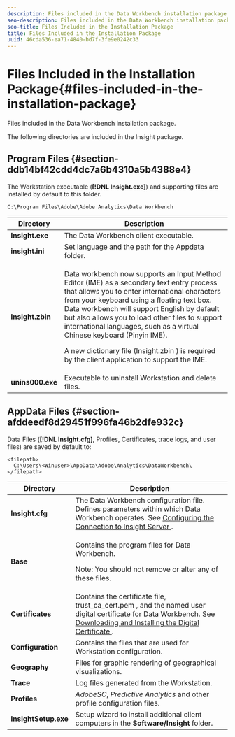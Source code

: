 ```yaml
---
description: Files included in the Data Workbench installation package.
seo-description: Files included in the Data Workbench installation package.
seo-title: Files Included in the Installation Package
title: Files Included in the Installation Package
uuid: 46cda536-ea71-4840-bd7f-3fe9e0242c33
---
```


# Files Included in the Installation Package{#files-included-in-the-installation-package}

Files included in the Data Workbench installation package.

The following directories are included in the Insight package.

## Program Files {#section-ddb14bf42cdd4dc7a6b4310a5b4388e4}

The Workstation executable (**[!DNL Insight.exe]**) and supporting files are installed by default to this folder.

```
C:\Program Files\Adobe\Adobe Analytics\Data Workbench
```

<table id="table_56BAC85184A04E7680FBB4B36DE73285"> 
 <thead> 
  <tr> 
   <th colname="col1" class="entry"> Directory </th> 
   <th colname="col2" class="entry"> Description </th> 
  </tr> 
 </thead>
 <tbody> 
  <tr> 
   <td colname="col1"> <b> <span class="filepath"> Insight.exe </span> </b> </td> 
   <td colname="col2"> The Data Workbench client executable. </td> 
  </tr> 
  <tr> 
   <td colname="col1"> <b> <span class="filepath"> insight.ini </span> </b> </td> 
   <td colname="col2"> Set language and the path for the <span class="filepath"> Appdata </span> folder. </td> 
  </tr> 
  <tr> 
   <td colname="col1"> <b> <span class="filepath"> Insight.zbin </span> </b> </td> 
   <td colname="col2"> <p>Data workbench now supports an Input Method Editor (IME) as a secondary text entry process that allows you to enter international characters from your keyboard using a floating text box. Data workbench will support English by default but also allows you to load other files to support international languages, such as a virtual Chinese keyboard (Pinyin IME). </p> <p>A new dictionary file <span class="filepath"> (Insight.zbin </span>) is required by the client application to support the IME. </p> </td> 
  </tr> 
  <tr> 
   <td colname="col1"> <b> <span class="filepath"> unins000.exe </span></b> </td> 
   <td colname="col2"> Executable to uninstall Workstation and delete files. </td> 
  </tr> 
 </tbody> 
</table>

## AppData Files {#section-afddeedf8d29451f996fa46b2dfe932c}

Data Files (**[!DNL Insight.cfg]**, Profiles, Certificates, trace logs, and user files) are saved by default to: 

```
<filepath>
  C:\Users\<Winuser>\AppData\Adobe\Analytics\DataWorkbench\ 
</filepath>
```

<table id="table_DBA4DBB54C57409C8EC116C686A08560"> 
 <thead> 
  <tr> 
   <th colname="col1" class="entry"> Directory </th> 
   <th colname="col2" class="entry"> Description </th> 
  </tr> 
 </thead>
 <tbody> 
  <tr> 
   <td colname="col1"> <b> <span class="filepath"> Insight.cfg </span> </b> </td> 
   <td colname="col2"> The Data Workbench configuration file. Defines parameters within which Data Workbench operates. See <a href="../../../home/c-install-insight/install-setup/c-conn-isvr.md#concept-9f47b2cd7c12492693a2cf810cfc1d9e"> Configuring the Connection to Insight Server </a>. </td> 
  </tr> 
  <tr> 
   <td colname="col1"> <b> <span class="filepath"> Base </span> </b> </td> 
   <td colname="col2"> <p>Contains the program files for Data Workbench. </p> <p> <p>Note:  You should not remove or alter any of these files. </p> </p> </td> 
  </tr> 
  <tr> 
   <td colname="col1"> <b> <span class="filepath"> Certificates </span> </b> </td> 
   <td colname="col2"> Contains the certificate file, <span class="filepath"> trust_ca_cert.pem </span>, and the named user digital certificate for Data Workbench. See <a href="../../../home/c-install-insight/install-setup/c-dgtl-crtf.md#concept-4c6a900074d4464fb6ec7862f7e54f10"> Downloading and Installing the Digital Certificate </a>. </td> 
  </tr> 
  <tr> 
   <td colname="col1"> <b> <span class="filepath"> Configuration </span> </b> </td> 
   <td colname="col2"> Contains the files that are used for Workstation configuration. </td> 
  </tr> 
  <tr> 
   <td colname="col1"> <b> <span class="filepath"> Geography </span></b> </td> 
   <td colname="col2"> Files for graphic rendering of geographical visualizations. </td> 
  </tr> 
  <tr> 
   <td colname="col1"> <b> <span class="filepath"> Trace </span></b> </td> 
   <td colname="col2"> Log files generated from the Workstation. </td> 
  </tr> 
  <tr> 
   <td colname="col1"> <b> <span class="filepath"> Profiles </span></b> </td> 
   <td colname="col2"> <i>AdobeSC</i>, <i>Predictive Analytics</i> and other profile configuration files. </td> 
  </tr> 
  <tr> 
   <td colname="col1"> <b> <span class="filepath"> InsightSetup.exe </span></b> </td> 
   <td colname="col2"> Setup wizard to install additional client computers in the <b> <span class="filepath"> Software/Insight </span></b> folder. </td> 
  </tr> 
 </tbody> 
</table>

